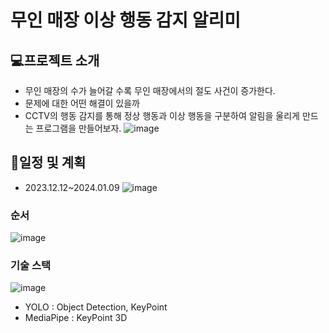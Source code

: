 # 무인 매장 이상 행동 감지 알리미
## :computer:프로젝트 소개
- 무인 매장의 수가 늘어갈 수록 무인 매장에서의 절도 사건이 증가한다.
- 문제에 대한 어떤 해결이 있을까
- CCTV의 행동 감지를 통해 정상 행동과 이상 행동을 구분하여 알림을 울리게 만드는 프로그램을 만들어보자.
  ![image](https://github.com/yknlwca/SeSac_Fianl_Prj/assets/145303968/43de8392-8f5c-475f-9550-126c38c8d27f)


## :calendar:일정 및 계획
  - 2023.12.12~2024.01.09
   ![image](https://github.com/yknlwca/SeSac_Fianl_Prj/assets/145303968/123e2336-8724-4ab3-b901-e22ed8c0ec6d)
### 순서
![image](https://github.com/yknlwca/SeSac_Fianl_Prj/assets/145303968/afa2d4b8-4389-4cde-bc9d-995a4f33d2a0)



### 기술 스택
![image](https://github.com/yknlwca/SeSac_Fianl_Prj/assets/145303968/0cd5184d-73dc-4b1b-8adb-c5792c7eabc7)

- YOLO : Object Detection, KeyPoint
- MediaPipe : KeyPoint 3D
